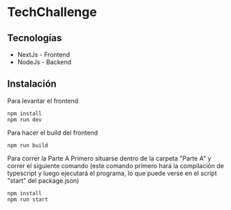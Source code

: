 # TechChallenge

## Tecnologías

- NextJs - Frontend
- NodeJs - Backend

## Instalación

Para levantar el frontend

```
npm install
npm run dev

```

Para hacer el build del frontend

```
npm run build

```

Para correr la Parte A
Primero situarse dentro de la carpeta "Parte A" y correr el siguiente comando (este comando primero hará la compilación de typescript y luego ejecutará el programa, lo que puede verse en el script "start" del package.json)

```
npm install
npm run start

```
